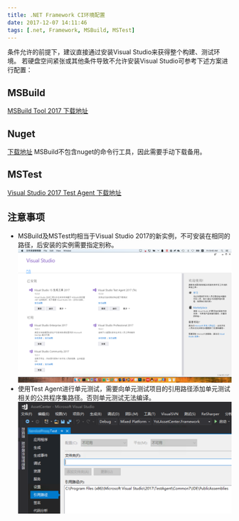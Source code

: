 ```yaml
---
title: .NET Framework CI环境配置
date: 2017-12-07 14:11:46
tags: [.net, Framework, MSBuild, MSTest]
---
```

条件允许的前提下，建议直接通过安装Visual Studio来获得整个构建、测试环境。
若硬盘空间紧张或其他条件导致不允许安装Visual Studio可参考下述方案进行配置：

## MSBuild
[MSBuild Tool 2017 下载地址](https://www.visualstudio.com/thank-you-downloading-visual-studio/?sku=BuildTools&rel=15)

## Nuget
[下载地址](https://www.nuget.org/downloads)
MSBuild不包含nuget的命令行工具，因此需要手动下载备用。

## MSTest
[Visual Studio 2017 Test Agent 下载地址](https://www.visualstudio.com/thank-you-downloading-visual-studio/?sku=TestAgent&rel=15)

## 注意事项
* MSBuild及MSTest均相当于Visual Studio 2017的新实例，不可安装在相同的路径，后安装的实例需要指定别称。
![Visual Studio实例](MSBuild-and-MSTest-WITHOUT-Visual-Studio/visual_studio_instance.png)
* 使用Test Agent进行单元测试，需要向单元测试项目的引用路径添加单元测试相关的公共程序集路径。否则单元测试无法编译。
![MSTest公共程序集](MSBuild-and-MSTest-WITHOUT-Visual-Studio/mstest_public_assembly.png)